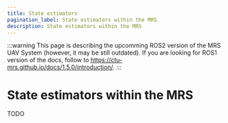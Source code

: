 ```yaml
---
title: State estimators
pagination_label: State estimators within the MRS
description: State estimators within the MRS
---
```


:::warning
This page is describing the upcomming ROS2 version of the MRS UAV System (however, it may be still outdated). If you are looking for ROS1 version of the docs, follow to https://ctu-mrs.github.io/docs/1.5.0/introduction/.
:::

# State estimators within the MRS

TODO
